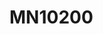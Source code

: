 # MN10200

<!---
#define CPP_PREDEFINES "-D__mn10200__ -D__MN10200__ -D__LONG_MAX__=2147483647L -D__LONG_LONG_MAX__=2147483647L -D__INT_MAX__=32767"
--->